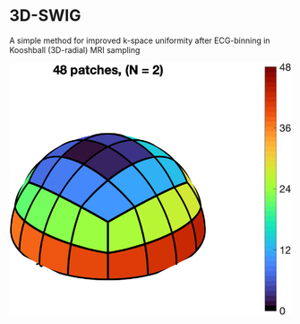 # 3D-SWIG

A simple method for improved k-space uniformity after ECG-binning in Kooshball (3D-radial) MRI sampling

<picture>
  <source media="(prefers-color-scheme: dark)" srcset="figures/sphere_48_dark.png">
  <source media="(prefers-color-scheme: light)" srcset="figures/sphere_48.png">
  <img alt="Shows an illustration of the 48-wedge tiling." src="figures/sphere_48.png">
</picture>

